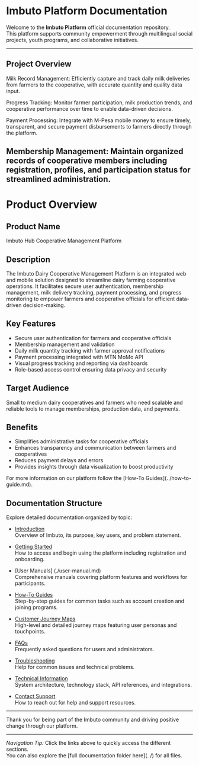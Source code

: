 
# Imbuto Platform Documentation

Welcome to the **Imbuto Platform** official documentation repository.  
This platform supports community empowerment through multilingual social projects, youth programs, and collaborative initiatives.

---


## Project Overview

Milk Record Management: Efficiently capture and track daily milk deliveries from farmers to the cooperative, with accurate quantity and quality data input.

Progress Tracking: Monitor farmer participation, milk production trends, and cooperative performance over time to enable data-driven decisions.

Payment Processing: Integrate with M-Pesa mobile money to ensure timely, transparent, and secure payment disbursements to farmers directly through the platform.

Membership Management: Maintain organized records of cooperative members including registration, profiles, and participation status for streamlined administration.
---

# Product Overview

## Product Name  
Imbuto Hub Cooperative Management Platform

## Description  
The Imbuto Dairy Cooperative Management Platform is an integrated web and mobile solution designed to streamline dairy farming cooperative operations. It facilitates secure user authentication, membership management, milk delivery tracking, payment processing, and progress monitoring to empower farmers and cooperative officials for efficient data-driven decision-making.

## Key Features  
- Secure user authentication for farmers and cooperative officials  
- Membership management and validation  
- Daily milk quantity tracking with farmer approval notifications  
- Payment processing integrated with MTN MoMo API  
- Visual progress tracking and reporting via dashboards  
- Role-based access control ensuring data privacy and security

## Target Audience  
Small to medium dairy cooperatives and farmers who need scalable and reliable tools to manage memberships, production data, and payments.

## Benefits  
- Simplifies administrative tasks for cooperative officials  
- Enhances transparency and communication between farmers and cooperatives  
- Reduces payment delays and errors  
- Provides insights through data visualization to boost productivity


For more information on our platform follow the [How-To Guides](. /how-to-guide.md).


## Documentation Structure

Explore detailed documentation organized by topic:

- [Introduction](./product-overview.md)  
  Overview of Imbuto, its purpose, key users, and problem statement.

- [Getting Started](./getting-started.md)  
  How to access and begin using the platform including registration and onboarding.

- [User Manuals] (./user-manual.md)  
  Comprehensive manuals covering platform features and workflows for participants.

- [How-To Guides](./how-to-guide.md)  
  Step-by-step guides for common tasks such as account creation and joining programs.

- [Customer Journey Maps](./customer-journey-maps.md)  
  High-level and detailed journey maps featuring user personas and touchpoints.

- [FAQs](./faqs.md)  
  Frequently asked questions for users and administrators.

- [Troubleshooting](./troubleshooting.md)  
  Help for common issues and technical problems.

- [Technical Information](./technical-info.md)  
  System architecture, technology stack, API references, and integrations.

- [Contact Support](./contact-support.md)  
  How to reach out for help and support resources.

---

Thank you for being part of the Imbuto community and driving positive change through our platform.

---

*Navigation Tip:* Click the links above to quickly access the different sections.  
You can also explore the [full documentation folder here](.  /) for all files.
